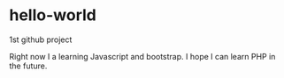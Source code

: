 # hello-world
1st github project


Right now I a learning Javascript and bootstrap. I hope I can learn PHP in the future.
